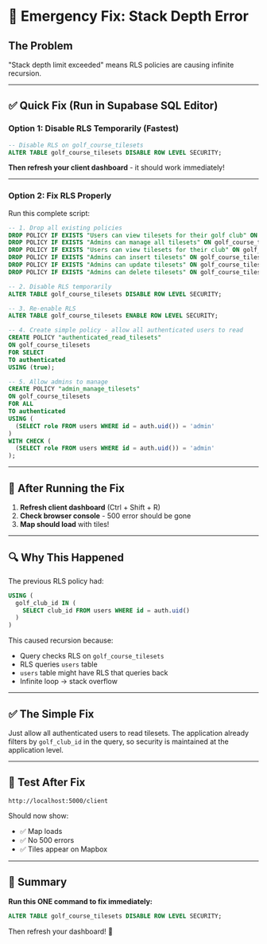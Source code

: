 # 🚨 Emergency Fix: Stack Depth Error

## The Problem
"Stack depth limit exceeded" means RLS policies are causing infinite recursion.

---

## ✅ Quick Fix (Run in Supabase SQL Editor)

### **Option 1: Disable RLS Temporarily (Fastest)**

```sql
-- Disable RLS on golf_course_tilesets
ALTER TABLE golf_course_tilesets DISABLE ROW LEVEL SECURITY;
```

**Then refresh your client dashboard** - it should work immediately!

---

### **Option 2: Fix RLS Properly**

Run this complete script:

```sql
-- 1. Drop all existing policies
DROP POLICY IF EXISTS "Users can view tilesets for their golf club" ON golf_course_tilesets;
DROP POLICY IF EXISTS "Admins can manage all tilesets" ON golf_course_tilesets;
DROP POLICY IF EXISTS "Users can view tilesets for their club" ON golf_course_tilesets;
DROP POLICY IF EXISTS "Admins can insert tilesets" ON golf_course_tilesets;
DROP POLICY IF EXISTS "Admins can update tilesets" ON golf_course_tilesets;
DROP POLICY IF EXISTS "Admins can delete tilesets" ON golf_course_tilesets;

-- 2. Disable RLS temporarily
ALTER TABLE golf_course_tilesets DISABLE ROW LEVEL SECURITY;

-- 3. Re-enable RLS
ALTER TABLE golf_course_tilesets ENABLE ROW LEVEL SECURITY;

-- 4. Create simple policy - allow all authenticated users to read
CREATE POLICY "authenticated_read_tilesets"
ON golf_course_tilesets
FOR SELECT
TO authenticated
USING (true);

-- 5. Allow admins to manage
CREATE POLICY "admin_manage_tilesets"
ON golf_course_tilesets
FOR ALL
TO authenticated
USING (
  (SELECT role FROM users WHERE id = auth.uid()) = 'admin'
)
WITH CHECK (
  (SELECT role FROM users WHERE id = auth.uid()) = 'admin'
);
```

---

## 🎯 After Running the Fix

1. **Refresh client dashboard** (Ctrl + Shift + R)
2. **Check browser console** - 500 error should be gone
3. **Map should load** with tiles!

---

## 🔍 Why This Happened

The previous RLS policy had:
```sql
USING (
  golf_club_id IN (
    SELECT club_id FROM users WHERE id = auth.uid()
  )
)
```

This caused recursion because:
- Query checks RLS on `golf_course_tilesets`
- RLS queries `users` table
- `users` table might have RLS that queries back
- Infinite loop → stack overflow

---

## ✅ The Simple Fix

Just allow all authenticated users to read tilesets. The application already filters by `golf_club_id` in the query, so security is maintained at the application level.

---

## 🚀 Test After Fix

```
http://localhost:5000/client
```

Should now show:
- ✅ Map loads
- ✅ No 500 errors
- ✅ Tiles appear on Mapbox

---

## 📝 Summary

**Run this ONE command to fix immediately:**

```sql
ALTER TABLE golf_course_tilesets DISABLE ROW LEVEL SECURITY;
```

Then refresh your dashboard! 🎉
